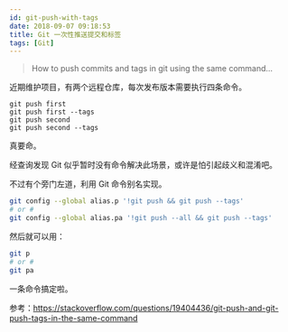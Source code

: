 ```yaml
---
id: git-push-with-tags
date: 2018-09-07 09:18:53
title: Git 一次性推送提交和标签
tags: [Git]
---
```


> How to push commits and tags in git using the same command...

近期维护项目，有两个远程仓库，每次发布版本需要执行四条命令。

```
git push first
git push first --tags
git push second
git push second --tags
```

真要命。

经查询发现 Git 似乎暂时没有命令解决此场景，或许是怕引起歧义和混淆吧。

不过有个旁门左道，利用 Git 命令别名实现。

```bash
git config --global alias.p '!git push && git push --tags'
# or #
git config --global alias.pa '!git push --all && git push --tags'
```

然后就可以用：

```bash
git p
# or #
git pa
```

一条命令搞定啦。

参考：<https://stackoverflow.com/questions/19404436/git-push-and-git-push-tags-in-the-same-command>
